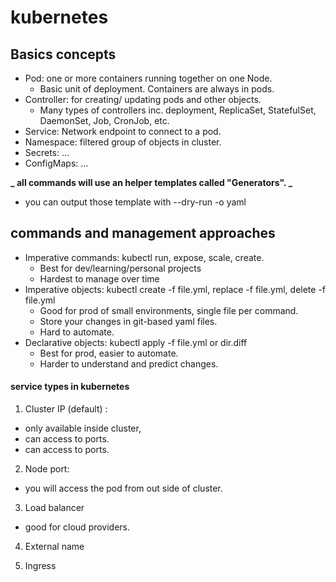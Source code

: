 # kubernetes

## Basics concepts

- Pod: one or more containers running together on one Node.
  - Basic unit of deployment. Containers are always in pods.
- Controller: for creating/ updating pods and other objects.
  - Many types of controllers inc. deployment, ReplicaSet, StatefulSet, DaemonSet, Job, CronJob, etc.
- Service: Network endpoint to connect to a pod.
- Namespace: filtered group of objects in cluster.
- Secrets: ...
- ConfigMaps: ...

**_ all commands will use an helper templates called "Generators". _**

- you can output those template with --dry-run -o yaml

## commands and management approaches

- Imperative commands: kubectl run, expose, scale, create.
  - Best for dev/learning/personal projects
  - Hardest to manage over time
- Imperative objects: kubectl create -f file.yml, replace -f file.yml, delete -f file.yml
  - Good for prod of small environments, single file per command.
  - Store your changes in git-based yaml files.
  - Hard to automate.
- Declarative objects: kubectl apply -f file.yml or dir\.diff
  - Best for prod, easier to automate.
  - Harder to understand and predict changes.

#### service types in kubernetes

1. Cluster IP (default) :

- only available inside cluster,
- can access to ports.
- can access to ports.

2. Node port:

- you will access the pod from out side of cluster.

3. Load balancer

- good for cloud providers.

4. External name

5. Ingress
